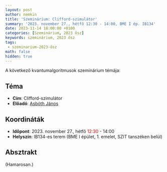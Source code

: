 ```yaml
---
layout: post
author: nemkin
title: 'Szeminárium: Clifford-szimulátor'
summary: '2023. november 27., hétfő 12:30 - 14:00, BME I ép. IB134'
date: 2023-11-14 18:00:00 +0100
categories: [Szeminárium, 2023 ősz]
keywords: szeminárium, 2023 ősz
tags: 
 - szeminarium-2023-ősz
math: false
hidden: true
---
```


A következő kvantumalgoritmusok szeminárium témája:

## Téma

- **Cím**: Clifford-szimulátor
- **Előadó**: [Asbóth János](https://optics.szfki.kfki.hu/~asboth/)

## Koordináták

- **Időpont**: 2023. november 27., hétfő <span style="color: red">12:30</span> - 14:00
- **Helyszín**: IB134-es terem (BME I épület, 1. emelet, SZIT tanszéken belül)

## Absztrakt

(Hamarosan.)
